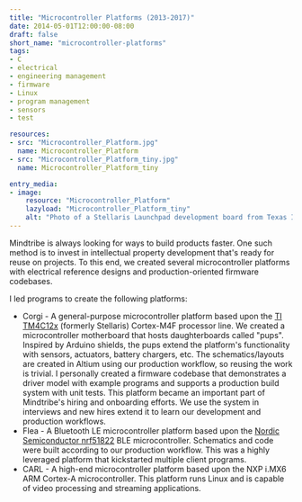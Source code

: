 ```yaml
---
title: "Microcontroller Platforms (2013-2017)"
date: 2014-05-01T12:00:00-08:00
draft: false
short_name: "microcontroller-platforms"
tags:
- C
- electrical
- engineering management
- firmware
- Linux
- program management
- sensors
- test

resources:
- src: "Microcontroller_Platform.jpg"
  name: Microcontroller_Platform
- src: "Microcontroller_Platform_tiny.jpg"
  name: Microcontroller_Platform_tiny

entry_media:
- image:
    resource: "Microcontroller_Platform"
    lazyload: "Microcontroller_Platform_tiny"
    alt: "Photo of a Stellaris Launchpad development board from Texas Instruments"
---
```

Mindtribe is always looking for ways to build products faster. One such method is to invest in
intellectual property development that's ready for reuse on projects. To this end, we created
several microcontroller platforms with electrical reference designs and production-oriented firmware
codebases.

I led programs to create the following platforms:

* Corgi - A general-purpose microcontroller platform based upon the [TI TM4C12x](https://www.ti.com/microcontrollers/other-mcus/overview.html) (formerly Stellaris) Cortex-M4F processor line. We created a microcontroller motherboard that hosts daughterboards called "pups". Inspired by Arduino shields, the pups extend the platform's functionality with sensors, actuators, battery chargers, etc. The schematics/layouts are created in Altium using our production workflow, so reusing the work is trivial. I personally created a firmware codebase that demonstrates a driver model with example programs and supports a production build system with unit tests. This platform became an important part of Mindtribe's hiring and onboarding efforts. We use the system in interviews and new hires extend it to learn our development and production workflows.
* Flea - A Bluetooth LE microcontroller platform based upon the [Nordic Semiconductor nrf51822](https://www.nordicsemi.com/eng/Products/Bluetooth-low-energy/nRF51822) BLE microcontroller. Schematics and code were built according to our production workflow. This was a highly leveraged platform that kickstarted multiple client programs.
* CARL - A high-end microcontroller platform based upon the NXP i.MX6 ARM Cortex-A microcontroller. This platform runs Linux and is capable of video processing and streaming applications.
